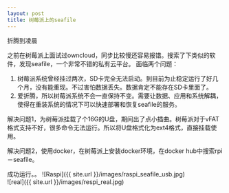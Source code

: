 ```yaml
---
layout: post
title: 树莓派上的seafile
---
```



<div class="message">
  折腾到凌晨
</div>

之前在树莓派上面试过owncloud，同步比较慢还容易报错。搜索了下类似的软件，发现seafile，一个非常不错的私有云平台。
面临两个问题：
1. 树莓派系统曾经挂过两次，SD卡完全无法启动。到目前为止稳定运行了好几个月，没有能重现。不过害怕数据丢失。数据肯定不能存在SD卡里面了。
2. 爱折腾，所以树莓派系统不会一直保持不变。需要让数据、应用和系统解耦，使得在重装系统的情况下可以快速部署和恢复seafile的服务。

解决问题1，为树莓派挂载了个16G的U盘，期间出了点小插曲。树莓派对于vFAT格式支持不好，很多命令无法运行。所以将U盘格式化为ext4格式，直接挂载使用。

解决问题2，使用docker，在树莓派上安装docker环境，在docker hub中搜索rpi－seafile。 

成功运行。。
![Raspi]({{ site.url }}/images/raspi_seafile_usb.jpg)  
![real]({{ site.url }}/images/respi_real.jpg)
